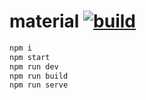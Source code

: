 # material [![build](https://travis-ci.org/daggerok/angularjs.svg?branch=material)](https://travis-ci.org/daggerok/angularjs)

```bash
npm i
npm start
npm run dev
npm run build
npm run serve
```
